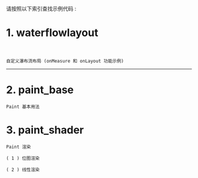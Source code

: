 
请按照以下索引查找示例代码 :

# 1. waterflowlayout


<br>

    自定义瀑布流布局 (onMeasure 和 onLayout 功能示例)


---


# 2. paint_base

    Paint 基本用法


# 3. paint_shader

    Paint 渲染

    ( 1 ) 位图渲染 
    
    ( 2 ) 线性渲染
    
    
    




























